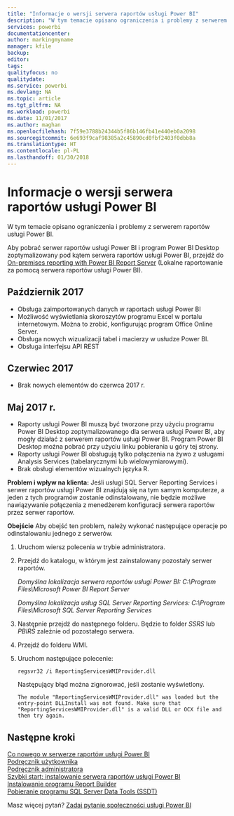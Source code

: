 ```yaml
---
title: "Informacje o wersji serwera raportów usługi Power BI"
description: "W tym temacie opisano ograniczenia i problemy z serwerem raportów usługi Power BI."
services: powerbi
documentationcenter: 
author: markingmyname
manager: kfile
backup: 
editor: 
tags: 
qualityfocus: no
qualitydate: 
ms.service: powerbi
ms.devlang: NA
ms.topic: article
ms.tgt_pltfrm: NA
ms.workload: powerbi
ms.date: 11/01/2017
ms.author: maghan
ms.openlocfilehash: 7f59e3788b24344b5f86b146fb41e440eb0a2098
ms.sourcegitcommit: 6e693f9caf98385a2c45890cd0fbf2403f0dbb8a
ms.translationtype: HT
ms.contentlocale: pl-PL
ms.lasthandoff: 01/30/2018
---
```

# <a name="power-bi-report-server-release-notes"></a>Informacje o wersji serwera raportów usługi Power BI
W tym temacie opisano ograniczenia i problemy z serwerem raportów usługi Power BI.

Aby pobrać serwer raportów usługi Power BI i program Power BI Desktop zoptymalizowany pod kątem serwera raportów usługi Power BI, przejdź do [On-premises reporting with Power BI Report Server](https://powerbi.microsoft.com/report-server/) (Lokalne raportowanie za pomocą serwera raportów usługi Power BI).

## <a name="october-2017"></a>Październik 2017
* Obsługa zaimportowanych danych w raportach usługi Power BI
* Możliwość wyświetlania skoroszytów programu Excel w portalu internetowym. Można to zrobić, konfigurując program Office Online Server.
* Obsługa nowych wizualizacji tabel i macierzy w usłudze Power BI.
* Obsługa interfejsu API REST

## <a name="june-2017"></a>Czerwiec 2017
* Brak nowych elementów do czerwca 2017 r.

## <a name="may-2017"></a>Maj 2017 r.
* Raporty usługi Power BI muszą być tworzone przy użyciu programu Power BI Desktop zoptymalizowanego dla serwera usługi Power BI, aby mogły działać z serwerem raportów usługi Power BI. Program Power BI Desktop można pobrać przy użyciu linku pobierania u góry tej strony.
* Raporty usługi Power BI obsługują tylko połączenia na żywo z usługami Analysis Services (tabelarycznymi lub wielowymiarowymi).
* Brak obsługi elementów wizualnych języka R.

**Problem i wpływ na klienta:** Jeśli usługi SQL Server Reporting Services i serwer raportów usługi Power BI znajdują się na tym samym komputerze, a jeden z tych programów zostanie odinstalowany, nie będzie możliwe nawiązywanie połączenia z menedżerem konfiguracji serwera raportów przez serwer raportów.

**Obejście** Aby obejść ten problem, należy wykonać następujące operacje po odinstalowaniu jednego z serwerów.

1. Uruchom wiersz polecenia w trybie administratora.
2. Przejdź do katalogu, w którym jest zainstalowany pozostały serwer raportów.
   
    *Domyślna lokalizacja serwera raportów usługi Power BI: C:\Program Files\Microsoft Power BI Report Server*
   
    *Domyślna lokalizacja usług SQL Server Reporting Services: C:\Program Files\Microsoft SQL Server Reporting Services*
3. Następnie przejdź do następnego folderu. Będzie to folder *SSRS* lub *PBIRS* zależnie od pozostałego serwera.
4. Przejdź do folderu WMI.
5. Uruchom następujące polecenie:
   
    ```
    regsvr32 /i ReportingServicesWMIProvider.dll
    ```
   
    Następujący błąd można zignorować, jeśli zostanie wyświetlony.
   
    ```
    The module "ReportingServicesWMIProvider.dll" was loaded but the entry-point DLLInstall was not found. Make sure that "ReportingServicesWMIProvider.dll" is a valid DLL or OCX file and then try again.
    ```

## <a name="next-steps"></a>Następne kroki
[Co nowego w serwerze raportów usługi Power BI](whats-new.md)  
[Podręcznik użytkownika](user-handbook-overview.md)  
[Podręcznik administratora](admin-handbook-overview.md)  
[Szybki start: instalowanie serwera raportów usługi Power BI](quickstart-install-report-server.md)  
[Instalowanie programu Report Builder](https://docs.microsoft.com/sql/reporting-services/install-windows/install-report-builder)  
[Pobieranie programu SQL Server Data Tools (SSDT)](http://go.microsoft.com/fwlink/?LinkID=616714)

Masz więcej pytań? [Zadaj pytanie społeczności usługi Power BI](https://community.powerbi.com/)

